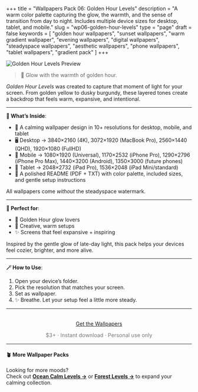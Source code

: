 +++
title = "Wallpapers Pack 06: Golden Hour Levels"
description = "A warm color palette capturing the glow, the warmth, and the sense of transition from day to night. Includes multiple device sizes for desktop, tablet, and mobile."
slug = "wp06-golden-hour-levels"
type = "page"
draft = false
keywords = [
  "golden hour wallpapers", "sunset wallpapers", "warm gradient wallpaper",
  "evening wallpapers", "digital wallpapers", "steadyspace wallpapers",
  "aesthetic wallpapers", "phone wallpapers", "tablet wallpapers", "gradient pack"
]
+++

![Golden Hour Levels Preview](/images/wp06-golden-hour-levels/goldenhourlevelscover.png)

> 🌆 Glow with the warmth of golden hour.

_Golden Hour Levels_ was created to capture that moment of light for your screen. From golden yellow to dusky burgundy, these layered tones create a backdrop that feels warm, expansive, and intentional.

---

<div class="highlight-box">

**📂 What’s Inside**:

- 🌆 A calming wallpaper design in 10+ resolutions for desktop, mobile, and tablet
- 🖥 Desktop → 3840×2160 (4K), 3072×1920 (MacBook Pro), 2560×1440 (QHD), 1920×1080 (FullHD)
- 📱 Mobile → 1080×1920 (Universal), 1170×2532 (iPhone Pro), 1290×2796 (iPhone Pro Max), 1440×3200 (Android), 1350×3000 (future phones)
- 📱 Tablet → 2048×2732 (iPad Pro), 1536×2048 (iPad Mini/standard)
- 📄 A polished README (PDF + TXT) with color palette, included sizes, and gentle setup instructions

All wallpapers come _without_ the steadyspace watermark.</div>

---
 
<div class="highlight-box">

**💛 Perfect for**:

- 🌆 Golden Hour glow lovers
- 🎨 Creative, warm setups
- ✨ Screens that feel expansive + inspiring

Inspired by the gentle glow of late-day light, this pack helps your devices feel cozier, brighter, and more alive.</div>

---

<div class="highlight-box">

**🪄 How to Use**:

1. Open your device’s folder.
2. Pick the resolution that matches your screen.
3. Set as wallpaper.
4. ✨ Breathe. Let your setup feel a little more steady. </div>

---  

<div style="text-align: center; margin-top: 2rem;">
  <a class="gumroad-button" href="https://steadyspace.gumroad.com/l/wp06_goldenhourlevels">Get the Wallpapers</a>
  <p style="font-size: 0.9rem; color: #777;">$3+ · Instant download · Personal use only</p>
</div>

---

#### 🪴 More Wallpaper Packs  
Looking for more moods?  
Check out [**Ocean Calm Levels →**](/wp04-ocean-calm-levels) or [**Forest Levels →**](/wp05-forest-levels) to expand your calming collection.  

